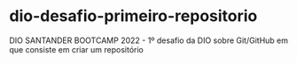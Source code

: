 # dio-desafio-primeiro-repositorio
DIO SANTANDER BOOTCAMP 2022 - 1º desafio da DIO sobre Git/GitHub em que consiste em criar um repositório
